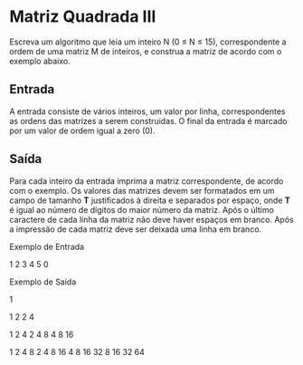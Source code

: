 # Matriz Quadrada III

Escreva um algoritmo que leia um inteiro N (0 ≤ N ≤ 15), correspondente a ordem de uma matriz M de inteiros, e construa a matriz de acordo com o exemplo abaixo.

## Entrada

A entrada consiste de vários inteiros, um valor por linha, correspondentes as ordens das matrizes a serem construídas. O final da entrada é marcado por um valor de ordem igual a zero (0).

## Saída

Para cada inteiro da entrada imprima a matriz correspondente, de acordo com o exemplo. Os valores das matrizes devem ser formatados em um campo de tamanho **T** justificados à direita e separados por espaço, onde **T** é igual ao número de dígitos do maior número da matriz. Após o último caractere de cada linha da matriz não deve haver espaços em branco. Após a impressão de cada matriz deve ser deixada uma linha em branco.

Exemplo de Entrada

1
2
3
4
5
0
	

Exemplo de Saída

1

1 2
2 4

 1  2  4
 2  4  8
 4  8 16

 1  2  4  8
 2  4  8 16
 4  8 16 32
 8 16 32 64